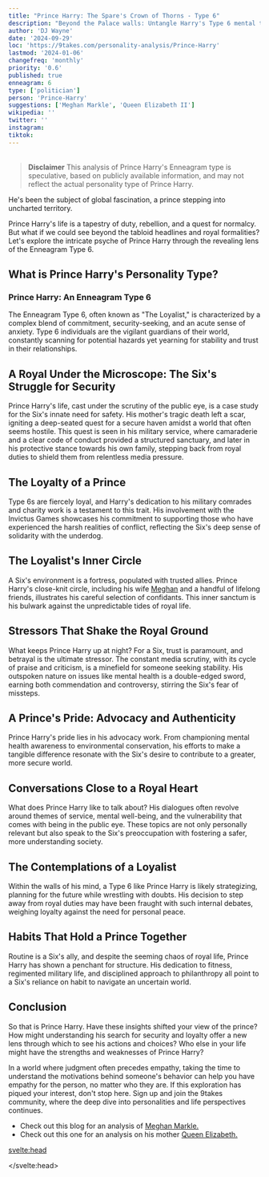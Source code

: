 ```yaml
---
title: "Prince Harry: The Spare's Crown of Thorns - Type 6"
description: "Beyond the Palace walls: Untangle Harry's Type 6 mental tug-of-war between duty and autonomy, from Invictus to California."
author: 'DJ Wayne'
date: '2024-09-29'
loc: 'https://9takes.com/personality-analysis/Prince-Harry'
lastmod: '2024-01-06'
changefreq: 'monthly'
priority: '0.6'
published: true
enneagram: 6
type: ['politician']
person: 'Prince-Harry'
suggestions: ['Meghan Markle', 'Queen Elizabeth II']
wikipedia: ''
twitter: ''
instagram:
tiktok:
---
```


<script>
	import  PopCard  from "$lib/components/atoms/PopCard.svelte";
import BlogPurpose from '$lib/components/blog/BlogPurpose.svelte'
</script>

<div
	style="display: flex;
    justify-content: center;
    margin: 1rem 0;
	"
>
	<PopCard
		image={`/types/6s/${'Prince-Harry'}.webp`}
		showIcon={false}
		enneagramType="6"
		displayText="Prince Harry"
		subtext=""
	/>
</div>

> **Disclaimer** This analysis of Prince Harry's Enneagram type is speculative, based on publicly available information, and may not reflect the actual personality type of Prince Harry.

<p class="firstLetter">He's been the subject of global fascination, a prince stepping into uncharted territory.</p>

Prince Harry's life is a tapestry of duty, rebellion, and a quest for normalcy. But what if we could see beyond the tabloid headlines and royal formalities? Let's explore the intricate psyche of Prince Harry through the revealing lens of the Enneagram Type 6.

## What is Prince Harry's Personality Type?

### Prince Harry: An Enneagram Type 6

The Enneagram Type 6, often known as "The Loyalist," is characterized by a complex blend of commitment, security-seeking, and an acute sense of anxiety. Type 6 individuals are the vigilant guardians of their world, constantly scanning for potential hazards yet yearning for stability and trust in their relationships.

## A Royal Under the Microscope: The Six's Struggle for Security

Prince Harry's life, cast under the scrutiny of the public eye, is a case study for the Six's innate need for safety. His mother's tragic death left a scar, igniting a deep-seated quest for a secure haven amidst a world that often seems hostile. This quest is seen in his military service, where camaraderie and a clear code of conduct provided a structured sanctuary, and later in his protective stance towards his own family, stepping back from royal duties to shield them from relentless media pressure.

## The Loyalty of a Prince

Type 6s are fiercely loyal, and Harry's dedication to his military comrades and charity work is a testament to this trait. His involvement with the Invictus Games showcases his commitment to supporting those who have experienced the harsh realities of conflict, reflecting the Six's deep sense of solidarity with the underdog.

## The Loyalist's Inner Circle

A Six's environment is a fortress, populated with trusted allies. Prince Harry's close-knit circle, including his wife <a href="/personality-analysis/Meghan-Markle">Meghan</a> and a handful of lifelong friends, illustrates his careful selection of confidants. This inner sanctum is his bulwark against the unpredictable tides of royal life.

## Stressors That Shake the Royal Ground

What keeps Prince Harry up at night? For a Six, trust is paramount, and betrayal is the ultimate stressor. The constant media scrutiny, with its cycle of praise and criticism, is a minefield for someone seeking stability. His outspoken nature on issues like mental health is a double-edged sword, earning both commendation and controversy, stirring the Six's fear of missteps.

## A Prince's Pride: Advocacy and Authenticity

Prince Harry's pride lies in his advocacy work. From championing mental health awareness to environmental conservation, his efforts to make a tangible difference resonate with the Six's desire to contribute to a greater, more secure world.

## Conversations Close to a Royal Heart

What does Prince Harry like to talk about? His dialogues often revolve around themes of service, mental well-being, and the vulnerability that comes with being in the public eye. These topics are not only personally relevant but also speak to the Six's preoccupation with fostering a safer, more understanding society.

## The Contemplations of a Loyalist

Within the walls of his mind, a Type 6 like Prince Harry is likely strategizing, planning for the future while wrestling with doubts. His decision to step away from royal duties may have been fraught with such internal debates, weighing loyalty against the need for personal peace.

## Habits That Hold a Prince Together

Routine is a Six's ally, and despite the seeming chaos of royal life, Prince Harry has shown a penchant for structure. His dedication to fitness, regimented military life, and disciplined approach to philanthropy all point to a Six's reliance on habit to navigate an uncertain world.

<BlogPurpose />

## Conclusion

So that is Prince Harry. Have these insights shifted your view of the prince? How might understanding his search for security and loyalty offer a new lens through which to see his actions and choices? Who else in your life might have the strengths and weaknesses of Prince Harry?

In a world where judgment often precedes empathy, taking the time to understand the motivations behind someone's behavior can help you have empathy for the person, no matter who they are. If this exploration has piqued your interest, don't stop here. Sign up and join the 9takes community, where the deep dive into personalities and life perspectives continues.

- Check out this blog for an analysis of <a href="/personality-analysis/Meghan-Markle">Meghan Markle.</a>
- Check out this one for an analysis on his mother <a href="/personality-analysis/Queen-Elizabeth-II">Queen Elizabeth.</a>

<!-- <div>

// loyalty to wife
// issues with trust in the royal family
// seeks support and guidance with mental health
// strongly identifies with groups-> sports and military
</div>
-->

<svelte:head>

</svelte:head>

<style lang="scss">
</style>

